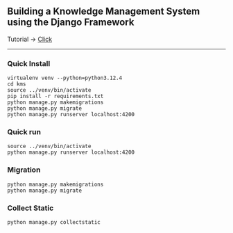 ## Building a Knowledge Management System using the Django Framework
Tutorial -> [Click](https://github.com/appleaut/kms/wiki)


----

### Quick Install
```
virtualenv venv --python=python3.12.4
cd kms
source ../venv/bin/activate
pip install -r requirements.txt
python manage.py makemigrations
python manage.py migrate 
python manage.py runserver localhost:4200
```


### Quick run
```
source ../venv/bin/activate
python manage.py runserver localhost:4200
```

### Migration
```
python manage.py makemigrations
python manage.py migrate 
```

### Collect Static
```
python manage.py collectstatic
```